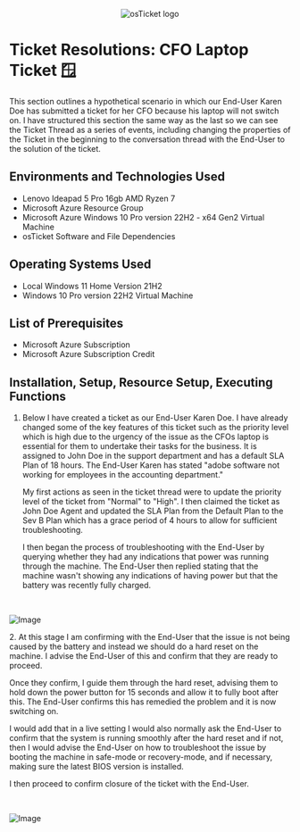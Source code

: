 <p align="center">
<img src="https://i.imgur.com/Clzj7Xs.png" alt="osTicket logo"/>
</p>

<h1>Ticket Resolutions: CFO Laptop Ticket 🪟</h1>
This section outlines a hypothetical scenario in which our End-User Karen Doe has submitted a ticket for her CFO because his laptop will not switch on. I have structured this section the same way as the last so we can see the Ticket Thread as a series of events, including changing the properties of the Ticket in the beginning to the conversation thread with the End-User to the solution of the ticket.
<h2>Environments and Technologies Used</h2>

- Lenovo Ideapad 5 Pro 16gb AMD Ryzen 7
- Microsoft Azure Resource Group
- Microsoft Azure Windows 10 Pro version 22H2 - x64 Gen2 Virtual Machine
- osTicket Software and File Dependencies

<h2>Operating Systems Used </h2>

- Local Windows 11 Home Version 21H2</b>
- Windows 10 Pro version 22H2 Virtual Machine
  
<h2>List of Prerequisites</h2>

- Microsoft Azure Subscription
- Microsoft Azure Subscription Credit 

<h2>Installation, Setup, Resource Setup, Executing Functions</h2>

1. Below I have created a ticket as our End-User Karen Doe. I have already changed some of the key features of this ticket such as the priority level which is high due to the urgency of the issue as the CFOs laptop is essential for them to undertake their tasks for the business. It is assigned to John Doe in the support department and has a default SLA Plan of 18 hours. The End-User Karen has stated "adobe software not working for employees in the accounting department."

    My first actions as seen in the ticket thread were to update the priority level of the ticket from "Normal" to "High". I then claimed the ticket as John Doe Agent and updated the SLA Plan from the Default Plan to the Sev B Plan which has a grace period of 4 hours to allow for sufficient troubleshooting.

    I then began the process of troubleshooting with the End-User by querying whether they had any indications that power was running through the machine. The End-User then replied stating that the machine wasn't showing any indications of having power but that the battery was recently fully charged.
</p>
<br />
<p>
<img src="https://imgur.com/tX0zWCU.png" alt="Image"/>
</p>
<p>
2. At this stage I am confirming with the End-User that the issue is not being caused by the battery and instead we should do a hard reset on the machine. I advise the End-User of this and confirm that they are ready to proceed.

  Once they confirm, I guide them through the hard reset, advising them to hold down the power button for 15 seconds and allow it to fully boot after this. The End-User confirms this has remedied the problem and it is now switching on.

  I would add that in a live setting I would also normally ask the End-User to confirm that the system is running smoothly after the hard reset and if not, then I would advise the End-User on how to troubleshoot the issue by booting the machine in safe-mode or recovery-mode, and if necessary, making sure the latest BIOS version is installed.

  I then proceed to confirm closure of the ticket with the End-User.
</p>
<br />
<p>
<img src="https://imgur.com/Gs2sWAW.png" alt="Image"/>
</p>
<p>
